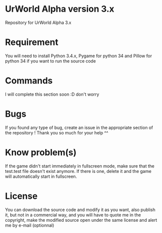 # UrWorld Alpha version 3.x
Repository for UrWorld Alpha 3.x

# Requirement
You will need to install Python 3.4.x, Pygame for python 34 and Pillow for python 34 if you want to run the source code

# Commands
I will complete this section soon :D don't worry

# Bugs
If you found any type of bug, create an issue in the appropriate section of the repository ! Thank you so much for your help ^^

# Know problem(s)
If the game didn't start immediately in fullscreen mode, make sure that the test.test file doesn't exist anymore. If there is one, delete it and the game will automatically start in fullscreen.

# License
You can download the source code and modify it as you want, also publish it, but not in a commercial way, and you will have to quote me in the copyright, make the modified source open under the same license and alert me by e-mail (optionnal)
